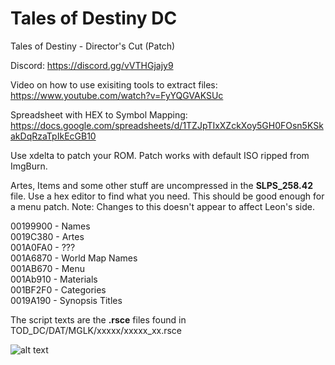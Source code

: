# Tales of Destiny DC
Tales of Destiny - Director's Cut (Patch)

Discord: https://discord.gg/vVTHGjajy9  

Video on how to use exisiting tools to extract files: https://www.youtube.com/watch?v=FyYQGVAKSUc  

Spreadsheet with HEX to Symbol Mapping: https://docs.google.com/spreadsheets/d/1TZJpTIxXZckXoy5GH0FOsn5KSkakDqRzaTpIkEcGB10  

Use xdelta to patch your ROM.  Patch works with default ISO ripped from ImgBurn.  

Artes, Items and some other stuff are uncompressed in the **SLPS_258.42** file.  Use a hex editor to find what you need.  This should be good enough for a menu patch.  Note: Changes to this doesn't appear to affect Leon's side.

00199900 - Names  
0019C380 - Artes  
001A0FA0 - ???  
001A6870 - World Map Names  
001AB670 - Menu  
001Ab910 - Materials  
001BF2F0 - Categories  
0019A190 - Synopsis Titles  

The script texts are the **.rsce** files found in TOD_DC/DAT/MGLK/xxxxx/xxxxx_xx.rsce

![alt text](https://raw.githubusercontent.com/pnvnd/Tales-of-Destiny-DC/master/menu_patch.png "Sample menu patch.")